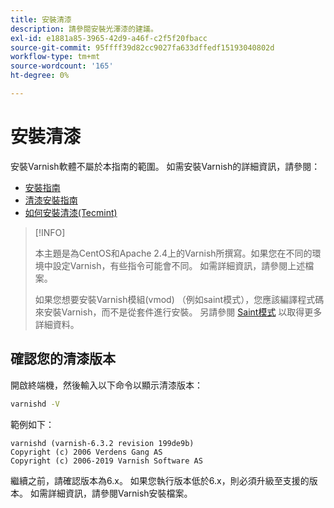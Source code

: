 ```yaml
---
title: 安裝清漆
description: 請參閱安裝光澤漆的建議。
exl-id: e1881a85-3965-42d9-a46f-c2f5f20fbacc
source-git-commit: 95ffff39d82cc9027fa633dffedf15193040802d
workflow-type: tm+mt
source-wordcount: '165'
ht-degree: 0%

---
```


# 安裝清漆

安裝Varnish軟體不屬於本指南的範圍。 如需安裝Varnish的詳細資訊，請參閱：

- [安裝指南](https://www.varnish-software.com/developers/tutorials/installing-varnish-ubuntu/)
- [清漆安裝指南](https://www.varnish-cache.org/docs)
- [如何安裝清漆(Tecmint)](https://www.tecmint.com/install-varnish-cache-web-accelerator/)

>[!INFO]
>
>本主題是為CentOS和Apache 2.4上的Varnish所撰寫。如果您在不同的環境中設定Varnish，有些指令可能會不同。 如需詳細資訊，請參閱上述檔案。
>
>如果您想要安裝Varnish模組(vmod) （例如saint模式），您應該編譯程式碼來安裝Varnish，而不是從套件進行安裝。 另請參閱 [Saint模式](config-varnish-advanced.md#saint-mode) 以取得更多詳細資料。

## 確認您的清漆版本

開啟終端機，然後輸入以下命令以顯示清漆版本：

```bash
varnishd -V
```

範例如下：

```terminal
varnishd (varnish-6.3.2 revision 199de9b)
Copyright (c) 2006 Verdens Gang AS
Copyright (c) 2006-2019 Varnish Software AS
```

繼續之前，請確認版本為6.x。 如果您執行版本低於6.x，則必須升級至支援的版本。 如需詳細資訊，請參閱Varnish安裝檔案。
